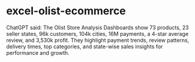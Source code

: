 # excel-olist-ecommerce
ChatGPT said: The Olist Store Analysis Dashboards show 73 products, 23 seller states, 96k customers, 104k cities, 16M payments, a 4-star average review, and 3,530k profit. They highlight payment trends, review patterns, delivery times, top categories, and state-wise sales insights for performance and growth.
